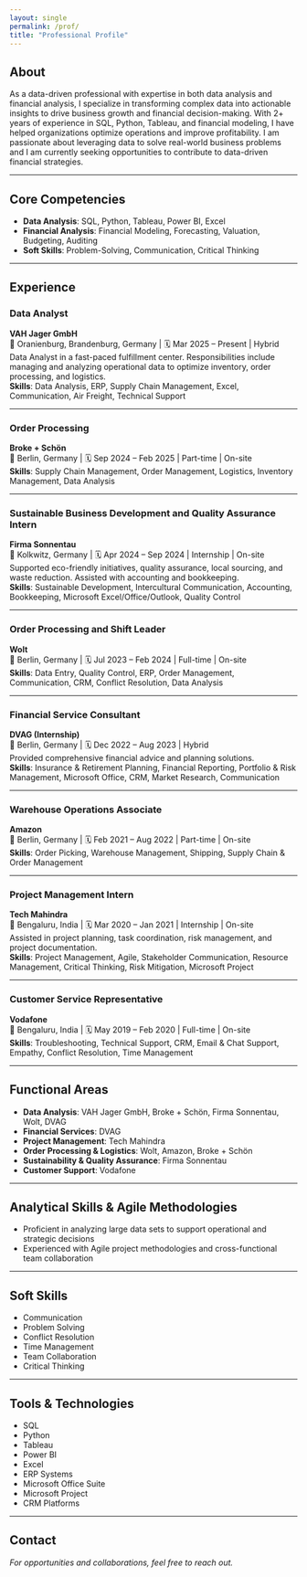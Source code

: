 ```yaml
---
layout: single
permalink: /prof/
title: "Professional Profile"
---
```


## About

As a data-driven professional with expertise in both data analysis and financial analysis, I specialize in transforming complex data into actionable insights to drive business growth and financial decision-making. With 2+ years of experience in SQL, Python, Tableau, and financial modeling, I have helped organizations optimize operations and improve profitability. I am passionate about leveraging data to solve real-world business problems and I am currently seeking opportunities to contribute to data-driven financial strategies.

---

## Core Competencies

- **Data Analysis**: SQL, Python, Tableau, Power BI, Excel  
- **Financial Analysis**: Financial Modeling, Forecasting, Valuation, Budgeting, Auditing  
- **Soft Skills**: Problem-Solving, Communication, Critical Thinking  

---

## Experience

### **Data Analyst**  
**VAH Jager GmbH**  
📍 Oranienburg, Brandenburg, Germany | 🗓️ Mar 2025 – Present | Hybrid  
Data Analyst in a fast-paced fulfillment center. Responsibilities include managing and analyzing operational data to optimize inventory, order processing, and logistics.  
**Skills**: Data Analysis, ERP, Supply Chain Management, Excel, Communication, Air Freight, Technical Support

---

### **Order Processing**  
**Broke + Schön**  
📍 Berlin, Germany | 🗓️ Sep 2024 – Feb 2025 | Part-time | On-site  
**Skills**: Supply Chain Management, Order Management, Logistics, Inventory Management, Data Analysis

---

### **Sustainable Business Development and Quality Assurance Intern**  
**Firma Sonnentau**  
📍 Kolkwitz, Germany | 🗓️ Apr 2024 – Sep 2024 | Internship | On-site  
Supported eco-friendly initiatives, quality assurance, local sourcing, and waste reduction. Assisted with accounting and bookkeeping.  
**Skills**: Sustainable Development, Intercultural Communication, Accounting, Bookkeeping, Microsoft Excel/Office/Outlook, Quality Control

---

### **Order Processing and Shift Leader**  
**Wolt**  
📍 Berlin, Germany | 🗓️ Jul 2023 – Feb 2024 | Full-time | On-site  
**Skills**: Data Entry, Quality Control, ERP, Order Management, Communication, CRM, Conflict Resolution, Data Analysis

---

### **Financial Service Consultant**  
**DVAG (Internship)**  
📍 Berlin, Germany | 🗓️ Dec 2022 – Aug 2023 | Hybrid  
Provided comprehensive financial advice and planning solutions.  
**Skills**: Insurance & Retirement Planning, Financial Reporting, Portfolio & Risk Management, Microsoft Office, CRM, Market Research, Communication

---

### **Warehouse Operations Associate**  
**Amazon**  
📍 Berlin, Germany | 🗓️ Feb 2021 – Aug 2022 | Part-time | On-site  
**Skills**: Order Picking, Warehouse Management, Shipping, Supply Chain & Order Management

---

### **Project Management Intern**  
**Tech Mahindra**  
📍 Bengaluru, India | 🗓️ Mar 2020 – Jan 2021 | Internship | On-site  
Assisted in project planning, task coordination, risk management, and project documentation.  
**Skills**: Project Management, Agile, Stakeholder Communication, Resource Management, Critical Thinking, Risk Mitigation, Microsoft Project

---

### **Customer Service Representative**  
**Vodafone**  
📍 Bengaluru, India | 🗓️ May 2019 – Feb 2020 | Full-time | On-site  
**Skills**: Troubleshooting, Technical Support, CRM, Email & Chat Support, Empathy, Conflict Resolution, Time Management

---

## Functional Areas

- **Data Analysis**: VAH Jager GmbH, Broke + Schön, Firma Sonnentau, Wolt, DVAG  
- **Financial Services**: DVAG  
- **Project Management**: Tech Mahindra  
- **Order Processing & Logistics**: Wolt, Amazon, Broke + Schön  
- **Sustainability & Quality Assurance**: Firma Sonnentau  
- **Customer Support**: Vodafone  

---

## Analytical Skills & Agile Methodologies

- Proficient in analyzing large data sets to support operational and strategic decisions
- Experienced with Agile project methodologies and cross-functional team collaboration

---

## Soft Skills

- Communication  
- Problem Solving  
- Conflict Resolution  
- Time Management  
- Team Collaboration  
- Critical Thinking  

---

## Tools & Technologies

- SQL  
- Python  
- Tableau  
- Power BI  
- Excel  
- ERP Systems  
- Microsoft Office Suite  
- Microsoft Project  
- CRM Platforms

---

## Contact

_For opportunities and collaborations, feel free to reach out._

